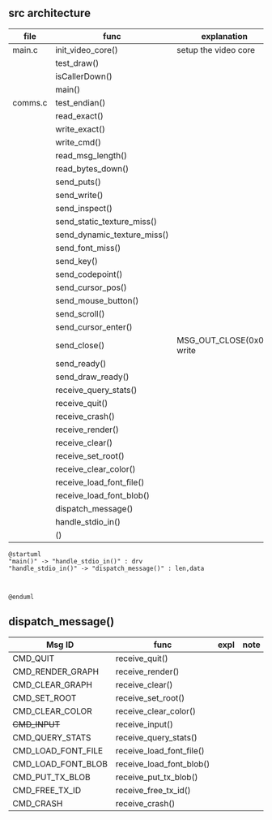src architecture
-----

| file  | func | explanation |
|-------|------|------|
| main.c | init_video_core() | setup the video core  |
|   | test_draw() |       |
|   | isCallerDown() |       |
|   | main()      |       |
| comms.c | test_endian() |  |
|   | read_exact() |   |
|   | write_exact() |  |
|   | write_cmd() |   |
|   | read_msg_length() |  |
|   | read_bytes_down() |  |
|   | send_puts() |  |
|   | send_write() |  |
|   | send_inspect() |  |
|   | send_static_texture_miss() |  |
|   | send_dynamic_texture_miss() |   |
|   | send_font_miss() |   |
|   | send_key() |   |
|   | send_codepoint() |   |
|   | send_cursor_pos() |   |
|   | send_mouse_button() |   |
|   | send_scroll() |  |
|   | send_cursor_enter() |  |
|   | send_close() | MSG_OUT_CLOSE(0x00) write |
|   | send_ready() |  |
|   | send_draw_ready() |  |
|   | receive_query_stats() |  |
|   | receive_quit() |  |
|   | receive_crash() |  |
|   | receive_render() |  |
|   | receive_clear() |  |
|   | receive_set_root() |  |
|   | receive_clear_color() |  |
|   | receive_load_font_file() |  |
|   | receive_load_font_blob() |  |
|   | dispatch_message() |  |
|   | handle_stdio_in() |  |
|   | () |  |




```plantuml
@startuml
"main()" -> "handle_stdio_in()" : drv
"handle_stdio_in()" -> "dispatch_message()" : len,data



@enduml
```
<p>

dispatch_message()
------
| Msg ID | func | expl | note |
|--------|------|------| -----|
| CMD_QUIT | receive_quit() |   |  |
| CMD_RENDER_GRAPH | receive_render() |   |  |
| CMD_CLEAR_GRAPH | receive_clear() |   |  |
| CMD_SET_ROOT | receive_set_root() |   |  |
| CMD_CLEAR_COLOR | receive_clear_color() |   |  |
| ~~CMD_INPUT~~ | receive_input() |   |  |
| CMD_QUERY_STATS | receive_query_stats() |   |  |
| CMD_LOAD_FONT_FILE | receive_load_font_file() |   |  |
| CMD_LOAD_FONT_BLOB | receive_load_font_blob() |   |  |
| CMD_PUT_TX_BLOB | receive_put_tx_blob() |   |  |
| CMD_FREE_TX_ID | receive_free_tx_id() |   |  |
| CMD_CRASH | receive_crash() |   |  |

